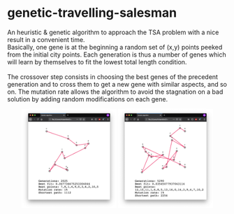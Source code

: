 # genetic-travelling-salesman

An heuristic & genetic algorithm to approach the TSA problem with a nice result in a convenient time.<br>
Basically, one gene is at the beginning a random set of (x,y) points peeked from the initial city points. 
Each generation is thus a number of genes which will learn by themselves to fit the lowest total length condition.<br><br>
The crossover step consists in choosing the best genes of the precedent generation and to cross them to get a new gene with 
similar aspects, and so on. The mutation rate allows the algorithm to avoid the stagnation on a bad solution by adding random modifications on each gene.

<p align="center">
  <img width=43% src="ReadmeContent/screen1.png">
  <img width=43% src="ReadmeContent/screen2.png">
</p>
